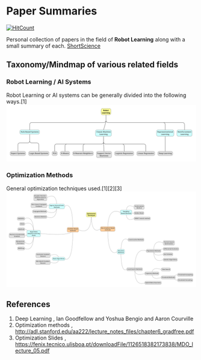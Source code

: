 # Paper Summaries

[![HitCount](http://hits.dwyl.io/njanirudh/Paper-Summaries.svg)](http://hits.dwyl.io/njanirudh/Paper-Summaries)

Personal collection of papers in the field of **Robot Learning** along with a small summary of each.
[ShortScience](http://www.shortscience.org/user?name=anirudhnj)


 ## Taxonomy/Mindmap of various related fields
 
 ### Robot Learning / AI Systems

Robot Learning or AI systems can be generally divided into the following ways.[1]
 ![Feature](images/Taxonomy/4w.png?raw=true "Robot Learning")

### Optimization Methods

General optimization techniques used.[1][2][3]
 ![Feature](images/Taxonomy/2w.png?raw=true "Optimization Techniques")

## References

1. Deep Learning , Ian Goodfellow and Yoshua Bengio and Aaron Courville
2. Optimization methods , http://adl.stanford.edu/aa222/lecture_notes_files/chapter6_gradfree.pdf
3. Optimization Slides , https://fenix.tecnico.ulisboa.pt/downloadFile/1126518382173838/MDO_lecture_05.pdf
